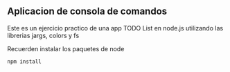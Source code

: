 ## Aplicacion de consola de comandos

Este es un ejercicio practico de una app TODO List en node.js utilizando las librerias jargs, colors y fs 


Recuerden instalar los paquetes de node

```
npm install

```